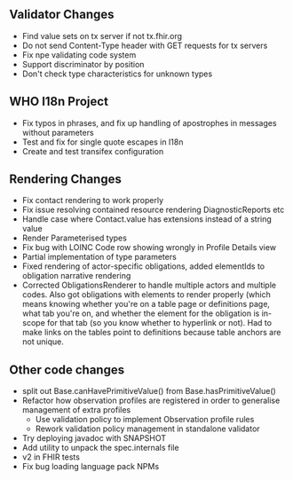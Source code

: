 ## Validator Changes

* Find value sets on tx server if not tx.fhir.org
* Do not send Content-Type header with GET requests for tx servers
* Fix npe validating code system
* Support discriminator by position
* Don't check type characteristics for unknown types

## WHO I18n Project

* Fix typos in phrases, and fix up handling of apostrophes in messages without parameters
* Test and fix for single quote escapes in I18n
* Create and test transifex configuration

## Rendering Changes

* Fix contact rendering to work properly
* Fix issue resolving contained resource rendering DiagnosticReports etc
* Handle case where Contact.value has extensions instead of a string value
* Render Parameterised types
* Fix bug with LOINC Code row showing wrongly in Profile Details view
* Partial implementation of type parameters
* Fixed rendering of actor-specific obligations, added elementIds to obligation narrative rendering
* Corrected ObligationsRenderer to handle multiple actors and multiple codes.  Also got obligations with elements to render properly (which means knowing whether you're on a table page or definitions page, what tab you're on, and whether the element for the obligation is in-scope for that tab (so you know whether to hyperlink or not).  Had to make links on the tables point to definitions because table anchors are not unique.

## Other code changes

* split out Base.canHavePrimitiveValue() from Base.hasPrimitiveValue()
* Refactor how observation profiles are registered in order to generalise management of extra profiles
  * Use validation policy to implement Observation profile rules
  * Rework validation policy management in standalone validator
* Try deploying javadoc with SNAPSHOT
* Add utility to unpack the spec.internals file
* v2 in FHIR tests
* Fix bug loading language pack NPMs